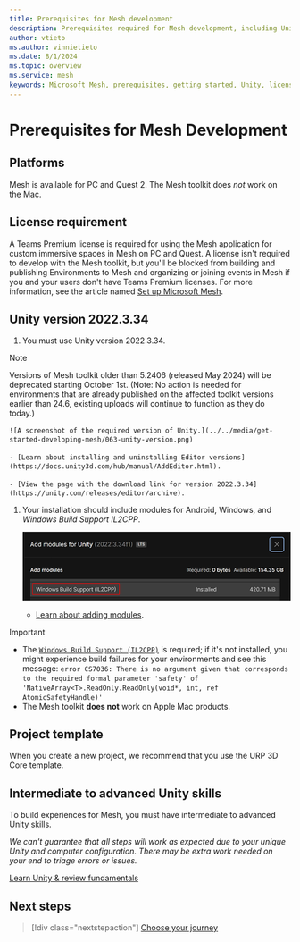 ```yaml
---
title: Prerequisites for Mesh development
description: Prerequisites required for Mesh development, including Unity information.
author: vtieto
ms.author: vinnietieto
ms.date: 8/1/2024
ms.topic: overview
ms.service: mesh
keywords: Microsoft Mesh, prerequisites, getting started, Unity, license, Mac, macOS, Apple
---
```


# Prerequisites for Mesh Development

## Platforms

Mesh is available for PC and Quest 2. The Mesh toolkit does *not* work on the Mac.

## License requirement

A Teams Premium license is required for using the Mesh application for custom immersive spaces in Mesh on PC and Quest. A license isn't required to develop with the Mesh toolkit, but you'll be blocked from building and publishing Environments to Mesh and organizing or joining events in Mesh if you and your users don't have Teams Premium licenses. For more information, see the article named [Set up Microsoft Mesh](../../Setup/Content/setup-m365-mesh.md).

## Unity version 2022.3.34

1. You must use Unity version 2022.3.34.

> [!Note]
>  Versions of Mesh toolkit older than 5.2406 (released May 2024) will be deprecated starting October 1st. (Note: No action is needed for environments that are already published on the affected toolkit versions earlier than 24.6, existing uploads will continue to function as they do today.)

    ![A screenshot of the required version of Unity.](../../media/get-started-developing-mesh/063-unity-version.png)

    - [Learn about installing and uninstalling Editor versions](https://docs.unity3d.com/hub/manual/AddEditor.html).

    - [View the page with the download link for version 2022.3.34](https://unity.com/releases/editor/archive).

1. Your installation should include modules for Android, Windows, and *Windows Build Support IL2CPP*. 

    ![A screenshot of the IL2CPP module in the Add Modules window.](../../media/get-started-developing-mesh/064-install-il2cpp.png)

    - [Learn about adding modules](https://docs.unity3d.com/hub/manual/AddModules.html).

> [!IMPORTANT]
> - The [`Windows Build Support (IL2CPP)`](https://docs.unity3d.com/2023.2/Documentation/Manual/IL2CPP.html) is required; if it's not installed, you might experience build failures for your environments and see this message: `error CS7036: There is no argument given that corresponds to the required formal parameter 'safety' of 'NativeArray<T>.ReadOnly.ReadOnly(void*, int, ref AtomicSafetyHandle)'`
> - The Mesh toolkit **does not** work on Apple Mac products.

## Project template

When you create a new project, we recommend that you use the URP 3D Core template.

## Intermediate to advanced Unity skills

To build experiences for Mesh, you must have intermediate to advanced Unity skills.

*We can't guarantee that all steps will work as expected due to your unique Unity and computer configuration. There may be extra work needed on your end to triage errors or issues.*

[Learn Unity & review fundamentals](https://learn.unity.com/)

## Next steps

> [!div class="nextstepaction"]
> [Choose your journey](choose-your-journey.md)
